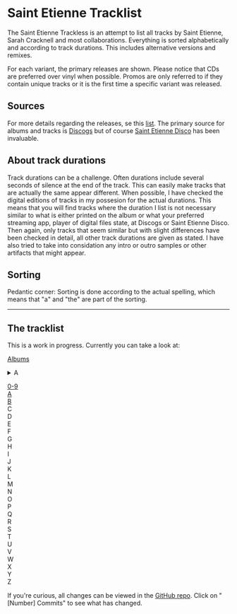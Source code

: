 # Saint Etienne Tracklist

The Saint Etienne Trackless is an attempt to list all tracks by Saint Etienne, Sarah Cracknell and most collaborations. Everything is sorted alphabetically and according to track durations. This includes alternative versions and remixes.

For each variant, the primary releases are shown. Please notice that CDs are preferred over vinyl when possible. Promos are only referred to if they contain unique tracks or it is the first time a specific variant was released.

## Sources

For more details regarding the releases, se this [list](albums.md). The primary source for albums and tracks is [Discogs](https://discogs.com) but of course [Saint Etienne Disco](https://saintetiennedisco.com) has been invaluable.

## About track durations

Track durations can be a challenge. Often durations include several seconds of silence at the end of the track. This can easily make tracks that are actually the same appear different. When possible, I have checked the digital editions of tracks in my possesion for the actual durations. This means that you will find tracks where the duration I list is not necessary similar to what is either printed on the album or what your preferred streaming app, player of digital files state, at Discogs or Saint Etienne Disco. Then again, only tracks that seem similar but with slight differences have been checked in detail, all other track durations are given as stated. I have also tried to take into considation any intro or outro samples or other artifacts that might appear.

## Sorting

Pedantic corner: Sorting is done according to the actual spelling, which means that "a" and "the" are part of the sorting.

---

## The tracklist

This is a work in progress. Currently you can take a look at:

[Albums](albums.md)

<details>
<summary>A</summary>

* [A Christmas Gift To You](a.md#a-christmas-gift-to-you)
* [A Gay Tune For Mabel — *Pete Wiggs*](a.html#a-gay-tune-for-mabel--pete-wiggs)

</details>

[0-9](0-9.md)  
[A](a.md)  
[B](b.md)  
C  
D  
E  
F  
G  
H  
I  
J  
K  
L  
M  
N  
O  
P  
Q  
R  
S  
T  
U  
V  
W  
X  
Y  
Z

If you're curious, all changes can be viewed in the [GitHub repo](https://github.com/ttvgd/ste-tracklist). Click on "[Number] Commits" to see what has changed.